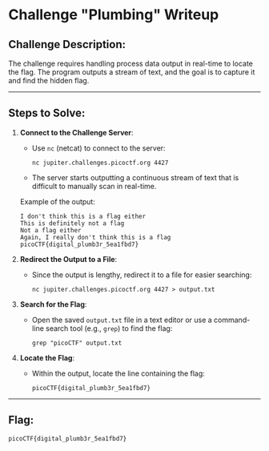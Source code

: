 # Challenge "Plumbing" Writeup

## Challenge Description:

The challenge requires handling process data output in real-time to locate the flag. The program outputs a stream of text, and the goal is to capture it and find the hidden flag.

---

## Steps to Solve:

1. **Connect to the Challenge Server**:
   - Use `nc` (netcat) to connect to the server:
     ```
     nc jupiter.challenges.picoctf.org 4427
     ```
   - The server starts outputting a continuous stream of text that is difficult to manually scan in real-time.

   Example of the output:
   ```
   I don't think this is a flag either
   This is definitely not a flag
   Not a flag either
   Again, I really don't think this is a flag
   picoCTF{digital_plumb3r_5ea1fbd7}
   ```

2. **Redirect the Output to a File**:
   - Since the output is lengthy, redirect it to a file for easier searching:
     ```
     nc jupiter.challenges.picoctf.org 4427 > output.txt
     ```

3. **Search for the Flag**:
   - Open the saved `output.txt` file in a text editor or use a command-line search tool (e.g., `grep`) to find the flag:
     ```
     grep "picoCTF" output.txt
     ```

4. **Locate the Flag**:
   - Within the output, locate the line containing the flag:
     ```
     picoCTF{digital_plumb3r_5ea1fbd7}
     ```

---

## Flag:

```
picoCTF{digital_plumb3r_5ea1fbd7}
```
